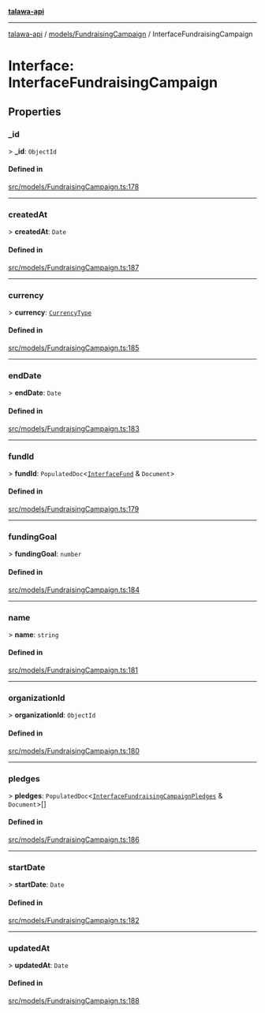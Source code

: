 [**talawa-api**](../../../README.md)

***

[talawa-api](../../../modules.md) / [models/FundraisingCampaign](../README.md) / InterfaceFundraisingCampaign

# Interface: InterfaceFundraisingCampaign

## Properties

### \_id

\> **\_id**: `ObjectId`

#### Defined in

[src/models/FundraisingCampaign.ts:178](https://github.com/PalisadoesFoundation/talawa-api/blob/039b0f127fb8caa46d57186ab4b3bb27fe150903/src/models/FundraisingCampaign.ts#L178)

***

### createdAt

\> **createdAt**: `Date`

#### Defined in

[src/models/FundraisingCampaign.ts:187](https://github.com/PalisadoesFoundation/talawa-api/blob/039b0f127fb8caa46d57186ab4b3bb27fe150903/src/models/FundraisingCampaign.ts#L187)

***

### currency

\> **currency**: [`CurrencyType`](../enumerations/CurrencyType.md)

#### Defined in

[src/models/FundraisingCampaign.ts:185](https://github.com/PalisadoesFoundation/talawa-api/blob/039b0f127fb8caa46d57186ab4b3bb27fe150903/src/models/FundraisingCampaign.ts#L185)

***

### endDate

\> **endDate**: `Date`

#### Defined in

[src/models/FundraisingCampaign.ts:183](https://github.com/PalisadoesFoundation/talawa-api/blob/039b0f127fb8caa46d57186ab4b3bb27fe150903/src/models/FundraisingCampaign.ts#L183)

***

### fundId

\> **fundId**: `PopulatedDoc`\<[`InterfaceFund`](../../Fund/interfaces/InterfaceFund.md) & `Document`\>

#### Defined in

[src/models/FundraisingCampaign.ts:179](https://github.com/PalisadoesFoundation/talawa-api/blob/039b0f127fb8caa46d57186ab4b3bb27fe150903/src/models/FundraisingCampaign.ts#L179)

***

### fundingGoal

\> **fundingGoal**: `number`

#### Defined in

[src/models/FundraisingCampaign.ts:184](https://github.com/PalisadoesFoundation/talawa-api/blob/039b0f127fb8caa46d57186ab4b3bb27fe150903/src/models/FundraisingCampaign.ts#L184)

***

### name

\> **name**: `string`

#### Defined in

[src/models/FundraisingCampaign.ts:181](https://github.com/PalisadoesFoundation/talawa-api/blob/039b0f127fb8caa46d57186ab4b3bb27fe150903/src/models/FundraisingCampaign.ts#L181)

***

### organizationId

\> **organizationId**: `ObjectId`

#### Defined in

[src/models/FundraisingCampaign.ts:180](https://github.com/PalisadoesFoundation/talawa-api/blob/039b0f127fb8caa46d57186ab4b3bb27fe150903/src/models/FundraisingCampaign.ts#L180)

***

### pledges

\> **pledges**: `PopulatedDoc`\<[`InterfaceFundraisingCampaignPledges`](../../FundraisingCampaignPledge/interfaces/InterfaceFundraisingCampaignPledges.md) & `Document`\>[]

#### Defined in

[src/models/FundraisingCampaign.ts:186](https://github.com/PalisadoesFoundation/talawa-api/blob/039b0f127fb8caa46d57186ab4b3bb27fe150903/src/models/FundraisingCampaign.ts#L186)

***

### startDate

\> **startDate**: `Date`

#### Defined in

[src/models/FundraisingCampaign.ts:182](https://github.com/PalisadoesFoundation/talawa-api/blob/039b0f127fb8caa46d57186ab4b3bb27fe150903/src/models/FundraisingCampaign.ts#L182)

***

### updatedAt

\> **updatedAt**: `Date`

#### Defined in

[src/models/FundraisingCampaign.ts:188](https://github.com/PalisadoesFoundation/talawa-api/blob/039b0f127fb8caa46d57186ab4b3bb27fe150903/src/models/FundraisingCampaign.ts#L188)
